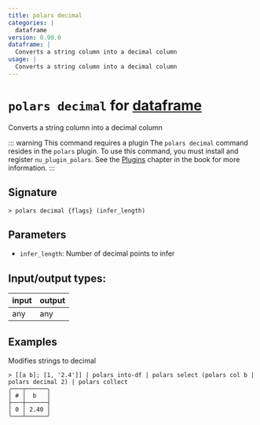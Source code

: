 ```yaml
---
title: polars decimal
categories: |
  dataframe
version: 0.99.0
dataframe: |
  Converts a string column into a decimal column
usage: |
  Converts a string column into a decimal column
---
```

<!-- This file is automatically generated. Please edit the command in https://github.com/nushell/nushell instead. -->

# `polars decimal` for [dataframe](/commands/categories/dataframe.md)

<div class='command-title'>Converts a string column into a decimal column</div>

::: warning This command requires a plugin
The `polars decimal` command resides in the `polars` plugin.
To use this command, you must install and register `nu_plugin_polars`.
See the [Plugins](/book/plugins.html) chapter in the book for more information.
:::

## Signature

```> polars decimal {flags} (infer_length)```

## Parameters

 -  `infer_length`: Number of decimal points to infer


## Input/output types:

| input | output |
| ----- | ------ |
| any   | any    |

## Examples

Modifies strings to decimal
```nu
> [[a b]; [1, '2.4']] | polars into-df | polars select (polars col b | polars decimal 2) | polars collect
╭───┬──────╮
│ # │  b   │
├───┼──────┤
│ 0 │ 2.40 │
╰───┴──────╯

```

